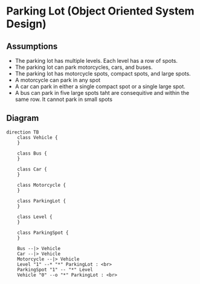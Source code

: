 # Parking Lot (Object Oriented System Design)

## Assumptions

- The parking lot has multiple levels. Each level has a row of spots.
- The parking lot can park motorcycles, cars, and buses.
- The parking lot has motorcycle spots, compact spots, and large spots.
- A motorcycle can park in any spot
- A car can park in either a single compact spot or a single large spot.
- A bus can park in five large spots taht are consequitive and within the same row. It cannot park in small spots

## Diagram

```mermaid
direction TB
    class Vehicle {
    }

    class Bus {
    }

    class Car {
    }

    class Motorcycle {
    }

    class ParkingLot {
    }

    class Level {
    }

    class ParkingSpot {
    }

    Bus --|> Vehicle
    Car --|> Vehicle
    Motorcycle --|> Vehicle
    Level "1" --* "*" ParkingLot : <br>
    ParkingSpot "1" -- "*" Level
    Vehicle "0" --o "*" ParkingLot : <br>

```
